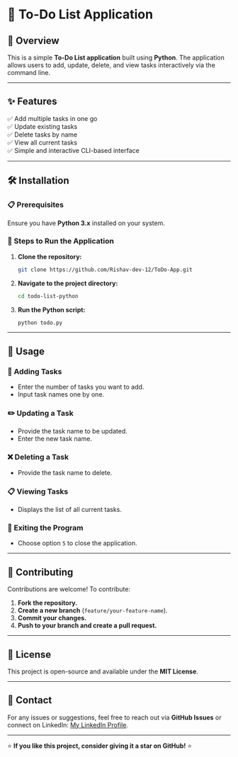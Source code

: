 # 📝 To-Do List Application

## 📌 Overview
This is a simple **To-Do List application** built using **Python**. The application allows users to add, update, delete, and view tasks interactively via the command line.

---

## ✨ Features
✅ Add multiple tasks in one go  
✅ Update existing tasks  
✅ Delete tasks by name  
✅ View all current tasks  
✅ Simple and interactive CLI-based interface  

---

## 🛠️ Installation
### 📋 Prerequisites
Ensure you have **Python 3.x** installed on your system.

### 📂 Steps to Run the Application
1. **Clone the repository:**
   ```bash
   git clone https://github.com/Rishav-dev-12/ToDo-App.git
   ```
2. **Navigate to the project directory:**
   ```bash
   cd todo-list-python
   ```
3. **Run the Python script:**
   ```bash
   python todo.py
   ```

---

## 🚀 Usage
### 📌 Adding Tasks
- Enter the number of tasks you want to add.
- Input task names one by one.

### ✏️ Updating a Task
- Provide the task name to be updated.
- Enter the new task name.

### ❌ Deleting a Task
- Provide the task name to delete.

### 📋 Viewing Tasks
- Displays the list of all current tasks.

### 🛑 Exiting the Program
- Choose option `5` to close the application.

---

## 🤝 Contributing
Contributions are welcome! To contribute:
1. **Fork the repository.**
2. **Create a new branch** (`feature/your-feature-name`).
3. **Commit your changes.**
4. **Push to your branch and create a pull request.**

---

## 📜 License
This project is open-source and available under the **MIT License**.

---

## 📧 Contact
For any issues or suggestions, feel free to reach out via **GitHub Issues** or connect on LinkedIn: [My LinkedIn Profile](https://www.linkedin.com/in/rishav-dev-23382b239/).

---

⭐ **If you like this project, consider giving it a star on GitHub!** ⭐


